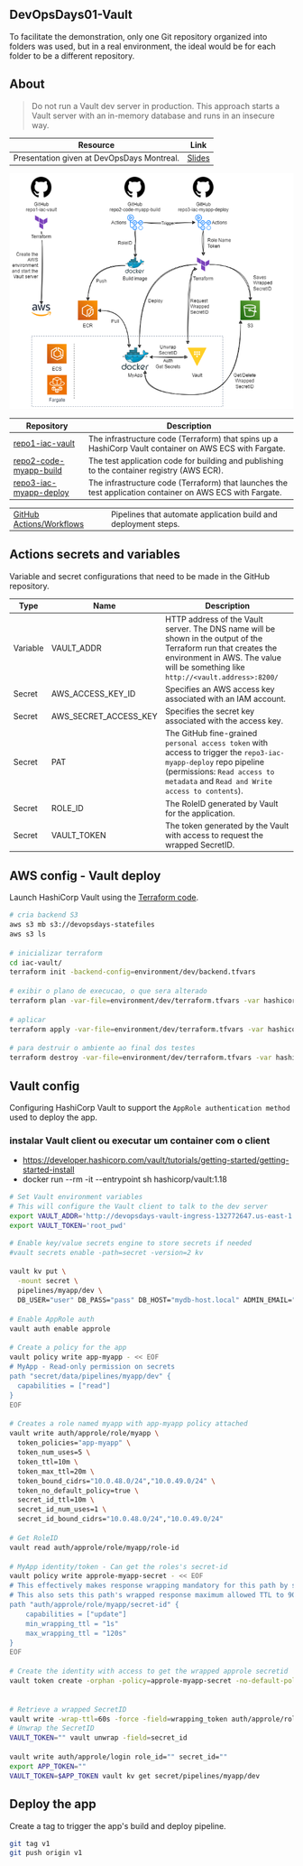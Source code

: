 ## DevOpsDays01-Vault

To facilitate the demonstration, only one Git repository organized into folders was used, but in a real environment, the ideal would be for each folder to be a different repository.

## About

> Do not run a Vault dev server in production. This approach starts a Vault server with an in-memory database and runs in an insecure way.

| Resource | Link |
| --- | --- |
| Presentation given at DevOpsDays Montreal. | [Slides]() |

![Image that demonstrates the idea of the solution’s architecture](./env.drawio.png)

| Repository | Description |
| --- | --- |
| [repo1-iac-vault](/repo1-iac-vault/) | The infrastructure code (Terraform) that spins up a HashiCorp Vault container on AWS ECS with Fargate. |
| [repo2-code-myapp-build](/repo2-code-myapp-build/) | The test application code for building and publishing to the container registry (AWS ECR). |
| [repo3-iac-myapp-deploy](/repo3-iac-myapp-deploy/) | The infrastructure code (Terraform) that launches the test application container on AWS ECS with Fargate. |

|  |  |
| --- | --- |
| [GitHub Actions/Workflows](/.github/workflows) | Pipelines that automate application build and deployment steps. |

## Actions secrets and variables

Variable and secret configurations that need to be made in the GitHub repository.

| Type | Name | Description |
| --- | --- | --- |
| Variable | VAULT_ADDR | HTTP address of the Vault server. The DNS name will be shown in the output of the Terraform run that creates the environment in AWS. The value will be something like `http://<vault.address>:8200/` |
| Secret | AWS_ACCESS_KEY_ID | Specifies an AWS access key associated with an IAM account. |
| Secret | AWS_SECRET_ACCESS_KEY | Specifies the secret key associated with the access key. |
| Secret | PAT | The GitHub fine-grained `personal access token` with access to trigger the `repo3-iac-myapp-deploy` repo pipeline (permissions: `Read access to metadata` and `Read and Write access to contents`). |
| Secret | ROLE_ID | The RoleID generated by Vault for the application. |
| Secret | VAULT_TOKEN | The token generated by the Vault with access to request the wrapped SecretID. |

## AWS config - Vault deploy

Launch HashiCorp Vault using the [Terraform code](/repo1-iac-vault/).

```sh
# cria backend S3
aws s3 mb s3://devopsdays-statefiles
aws s3 ls

# inicializar terraform
cd iac-vault/
terraform init -backend-config=environment/dev/backend.tfvars

# exibir o plano de execucao, o que sera alterado
terraform plan -var-file=environment/dev/terraform.tfvars -var hashicorp_dev_root_token=root_pwd

# aplicar
terraform apply -var-file=environment/dev/terraform.tfvars -var hashicorp_dev_root_token=root_pwd

# para destruir o ambiente ao final dos testes
terraform destroy -var-file=environment/dev/terraform.tfvars -var hashicorp_dev_root_token=root_pwd
```

## Vault config

Configuring HashiCorp Vault to support the `AppRole authentication method` used to deploy the app.

### instalar Vault client ou executar um container com o client
- https://developer.hashicorp.com/vault/tutorials/getting-started/getting-started-install
- docker run --rm -it --entrypoint sh hashicorp/vault:1.18

```sh
# Set Vault environment variables
# This will configure the Vault client to talk to the dev server
export VAULT_ADDR='http://devopsdays-vault-ingress-132772647.us-east-1.elb.amazonaws.com:8200'
export VAULT_TOKEN='root_pwd'
```

```sh
# Enable key/value secrets engine to store secrets if needed
#vault secrets enable -path=secret -version=2 kv

vault kv put \
  -mount secret \
  pipelines/myapp/dev \
  DB_USER="user" DB_PASS="pass" DB_HOST="mydb-host.local" ADMIN_EMAIL="admin@devopsdays"

# Enable AppRole auth
vault auth enable approle

# Create a policy for the app
vault policy write app-myapp - << EOF
# MyApp - Read-only permission on secrets
path "secret/data/pipelines/myapp/dev" {
  capabilities = ["read"]
}
EOF

# Creates a role named myapp with app-myapp policy attached
vault write auth/approle/role/myapp \
  token_policies="app-myapp" \
  token_num_uses=5 \
  token_ttl=10m \
  token_max_ttl=20m \
  token_bound_cidrs="10.0.48.0/24","10.0.49.0/24" \
  token_no_default_policy=true \
  secret_id_ttl=10m \
  secret_id_num_uses=1 \
  secret_id_bound_cidrs="10.0.48.0/24","10.0.49.0/24"

# Get RoleID
vault read auth/approle/role/myapp/role-id

# MyApp identity/token - Can get the roles's secret-id
vault policy write approle-myapp-secret - << EOF
# This effectively makes response wrapping mandatory for this path by setting min_wrapping_ttl to 1 second.
# This also sets this path's wrapped response maximum allowed TTL to 90 seconds.
path "auth/approle/role/myapp/secret-id" {
    capabilities = ["update"]
    min_wrapping_ttl = "1s"
    max_wrapping_ttl = "120s"
}
EOF

# Create the identity with access to get the wrapped approle secretid
vault token create -orphan -policy=approle-myapp-secret -no-default-policy -ttl=87600h -display-name=MyAppIdentity


# Retrieve a wrapped SecretID
vault write -wrap-ttl=60s -force -field=wrapping_token auth/approle/role/myapp/secret-id
# Unwrap the SecretID
VAULT_TOKEN="" vault unwrap -field=secret_id

vault write auth/approle/login role_id="" secret_id=""
export APP_TOKEN=""
VAULT_TOKEN=$APP_TOKEN vault kv get secret/pipelines/myapp/dev
```

## Deploy the app

Create a tag to trigger the app's build and deploy pipeline.

```sh
git tag v1
git push origin v1
```